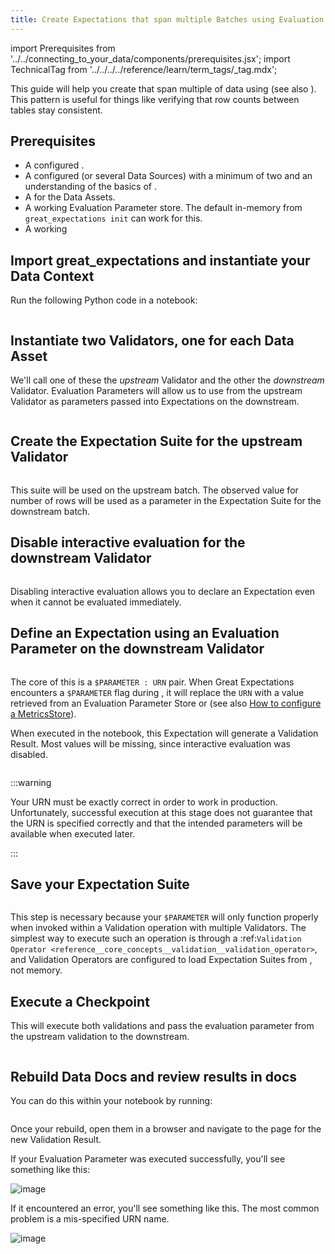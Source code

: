 ```yaml
---
title: Create Expectations that span multiple Batches using Evaluation Parameters
---
```


import Prerequisites from '../../connecting_to_your_data/components/prerequisites.jsx';
import TechnicalTag from '../../../../reference/learn/term_tags/_tag.mdx';

This guide will help you create <TechnicalTag tag="expectation" text="Expectations" /> that span multiple <TechnicalTag tag="batch" text="Batches" /> of data using <TechnicalTag tag="evaluation_parameter" text="Evaluation Parameters" /> (see also <TechnicalTag tag="evaluation_parameter_store" text="Evaluation Parameter Stores" />). This pattern is useful for things like verifying that row counts between tables stay consistent.

## Prerequisites

<Prerequisites>

- A configured <TechnicalTag tag="data_context" text="Data Context" />.
- A configured <TechnicalTag tag="datasource" text="Data Source" /> (or several Data Sources) with a minimum of two <TechnicalTag tag="data_asset" text="Data Assets" /> and an understanding of the basics of <TechnicalTag tag="batch_request" text="Batch Requests" />.
- A <TechnicalTag tag="expectation_suite" text="Expectations Suites" /> for the Data Assets.
- A working Evaluation Parameter store. The default in-memory <TechnicalTag tag="store" text="Store" /> from ``great_expectations init`` can work for this.
- A working <TechnicalTag tag="checkpoint" text="Checkpoint" />

</Prerequisites>

## Import great_expectations and instantiate your Data Context

Run the following Python code in a notebook:

```python title="Python" name="version-0.18 docs/docusaurus/docs/oss/guides/expectations/advanced/how_to_create_expectations_that_span_multiple_batches_using_evaluation_parameters.py get_context"
```

## Instantiate two Validators, one for each Data Asset

We'll call one of these <TechnicalTag tag="validator" text="Validators" /> the *upstream* Validator and the other the *downstream* Validator. Evaluation Parameters will allow us to use <TechnicalTag tag="validation_result" text="Validation Results" /> from the upstream Validator as parameters passed into Expectations on the downstream.


 ```python title="Python" name="version-0.18 docs/docusaurus/docs/oss/guides/expectations/advanced/how_to_create_expectations_that_span_multiple_batches_using_evaluation_parameters.py get validators"
```

## Create the Expectation Suite for the upstream Validator

```python title="Python" name="version-0.18 docs/docusaurus/docs/oss/guides/expectations/advanced/how_to_create_expectations_that_span_multiple_batches_using_evaluation_parameters.py create upstream_expectation_suite"
```

This suite will be used on the upstream batch. The observed value for number of rows will be used as a parameter in the Expectation Suite for the downstream batch.

## Disable interactive evaluation for the downstream Validator

```python title="Python" name="version-0.18 docs/docusaurus/docs/oss/guides/expectations/advanced/how_to_create_expectations_that_span_multiple_batches_using_evaluation_parameters.py disable interactive_evaluation"
```

Disabling interactive evaluation allows you to declare an Expectation even when it cannot be evaluated immediately.

## Define an Expectation using an Evaluation Parameter on the downstream Validator

```python title="Python" name="version-0.18 docs/docusaurus/docs/oss/guides/expectations/advanced/how_to_create_expectations_that_span_multiple_batches_using_evaluation_parameters.py add expectation with evaluation parameter"
```

The core of this is a ``$PARAMETER : URN`` pair. When Great Expectations encounters a ``$PARAMETER`` flag during <TechnicalTag tag="validation" text="Validation" />, it will replace the ``URN`` with a value retrieved from an Evaluation Parameter Store or <TechnicalTag tag="metric_store" text="Metrics Store" /> (see also [How to configure a MetricsStore](/oss/guides/setup/configuring_metadata_stores/how_to_configure_a_metricsstore.md)).

When executed in the notebook, this Expectation will generate a Validation Result. Most values will be missing, since interactive evaluation was disabled.

```python title="Python" name="version-0.18 docs/docusaurus/docs/oss/guides/expectations/advanced/how_to_create_expectations_that_span_multiple_batches_using_evaluation_parameters.py expected_validation_result"
 ```

:::warning

Your URN must be exactly correct in order to work in production. Unfortunately, successful execution at this stage does not guarantee that the URN is specified correctly and that the intended parameters will be available when executed later.

:::

## Save your Expectation Suite

 ```python title="Python" name="version-0.18 docs/docusaurus/docs/oss/guides/expectations/advanced/how_to_create_expectations_that_span_multiple_batches_using_evaluation_parameters.py save downstream_expectation_suite"
 ```

This step is necessary because your ``$PARAMETER`` will only function properly when invoked within a Validation operation with multiple Validators. The simplest way to execute such an operation is through a :ref:`Validation Operator <reference__core_concepts__validation__validation_operator>`, and Validation Operators are configured to load Expectation Suites from <TechnicalTag tag="expectation_store" text="Expectation Stores" />, not memory.

## Execute a Checkpoint

This will execute both validations and pass the evaluation parameter from the upstream validation to the downstream.

```python title="Python" name="version-0.18 docs/docusaurus/docs/oss/guides/expectations/advanced/how_to_create_expectations_that_span_multiple_batches_using_evaluation_parameters.py run checkpoint"
```

## Rebuild Data Docs and review results in docs

You can do this within your notebook by running:

```python title="Python" name="version-0.18 docs/docusaurus/docs/oss/guides/expectations/advanced/how_to_create_expectations_that_span_multiple_batches_using_evaluation_parameters.py build data docs"
```

Once your <TechnicalTag tag="data_docs" text="Data Docs" /> rebuild, open them in a browser and navigate to the page for the new Validation Result.

If your Evaluation Parameter was executed successfully, you'll see something like this:

![image](/docs/oss/images/evaluation_parameter_success.png)

If it encountered an error, you'll see something like this. The most common problem is a mis-specified URN name.

![image](/docs/oss/images/evaluation_parameter_error.png)

